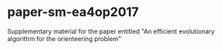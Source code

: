 # paper-sm-ea4op2017
Supplementary material for the paper entitled "An efficient evolutionary algorithm for the orienteering problem" 
